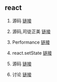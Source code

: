 ## react
1. 源码 [链接](https://juejin.im/post/5c70f044f265da2de4507ab9)

2. 源码,司徒正美 [链接](https://zhuanlan.zhihu.com/p/37095662)

3. Performance [链接](https://www.jianshu.com/p/1355232d525a)

4. react.setState [链接](https://juejin.im/post/5d7f219a51882501734c2921#heading-14)

5. 源码 [链接](https://zhuanlan.zhihu.com/p/20346379)

6. 讨论 [链接](https://www.zhihu.com/question/60548673)